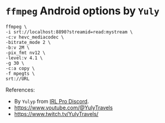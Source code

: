 # `ffmpeg` Android options by `Yuly`

```
ffmpeg \
-i srt://localhost:8890?streamid=read:mystream \
-c:v hevc_mediacodec \
-bitrate_mode 2 \
-b:v 2M \
-pix_fmt nv12 \
-level:v 4.1 \
-g 30 \
-c:a copy \
-f mpegts \
srt://URL
```

References:
- By `Yulyp` from [IRL Pro Discord](https://discord.com/channels/996502486535901306/1056294460121690132/1324756719569731758).
- https://www.youtube.com/@YulyTravels
- https://www.twitch.tv/YulyTravels/
